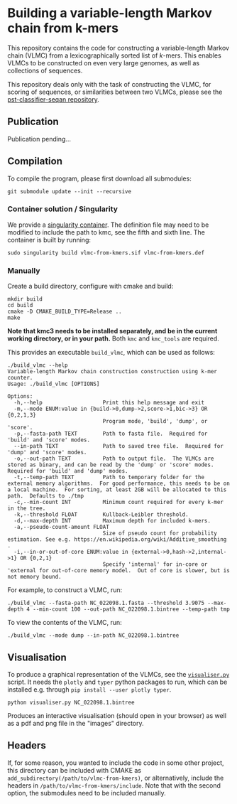 # Building a variable-length Markov chain from k-mers
This repository contains the code for constructing a variable-length Markov chain (VLMC) from a lexicographically
sorted list of _k_-mers.  This enables VLMCs to be constructed on even very large genomes, as well as collections
of sequences.

This repository deals only with the task of constructing the VLMC, for scoring of sequences, or similarities between
two VLMCs, please see the [pst-classifier-seqan repository](https://github.com/Schlieplab/PstClassifierSeqan).

## Publication
Publication pending...

## Compilation
To compile the program, please first download all submodules:

```shell script
git submodule update --init --recursive
```

### Container solution / Singularity
We provide a [singularity container](https://sylabs.io/singularity).  The definition file may need to be modified to 
include the path to kmc, see the fifth and sixth line. The container is built by running:   

```shell script
sudo singularity build vlmc-from-kmers.sif vlmc-from-kmers.def
```

### Manually
Create a build directory, configure with cmake and build:

```shell script
mkdir build
cd build
cmake -D CMAKE_BUILD_TYPE=Release ..
make
```

__Note that kmc3 needs to be installed separately, and be in the current working directory, or in your path.__ Both `kmc` and `kmc_tools` are required. 

This provides an executable `build_vlmc`, which can be used as follows:

```shell
./build_vlmc --help
Variable-length Markov chain construction construction using k-mer counter.
Usage: ./build_vlmc [OPTIONS]

Options:
  -h,--help                   Print this help message and exit
  -m,--mode ENUM:value in {build->0,dump->2,score->1,bic->3} OR {0,2,1,3}
                              Program mode, 'build', 'dump', or 'score'.
  -p,--fasta-path TEXT        Path to fasta file.  Required for 'build' and 'score' modes.
  --in-path TEXT              Path to saved tree file.  Required for 'dump' and 'score' modes.
  -o,--out-path TEXT          Path to output file.  The VLMCs are stored as binary, and can be read by the 'dump' or 'score' modes.  Required for 'build' and 'dump' modes.
  -t,--temp-path TEXT         Path to temporary folder for the external memory algorithms.  For good performance, this needs to be on a local machine.  For sorting, at least 2GB will be allocated to this path.  Defaults to ./tmp
  -c,--min-count INT          Minimum count required for every k-mer in the tree.
  -k,--threshold FLOAT        Kullback-Leibler threshold.
  -d,--max-depth INT          Maximum depth for included k-mers.
  -a,--pseudo-count-amount FLOAT
                              Size of pseudo count for probability estimation. See e.g. https://en.wikipedia.org/wiki/Additive_smoothing .
  -i,--in-or-out-of-core ENUM:value in {external->0,hash->2,internal->1} OR {0,2,1}
                              Specify 'internal' for in-core or 'external for out-of-core memory model.  Out of core is slower, but is not memory bound.

```

For example, to construct a VLMC, run:

```shell
./build_vlmc --fasta-path NC_022098.1.fasta --threshold 3.9075 --max-depth 4 --min-count 100 --out-path NC_022098.1.bintree --temp-path tmp
```

To view the contents of the VLMC, run:
```shell
./build_vlmc --mode dump --in-path NC_022098.1.bintree
```

## Visualisation

To produce a graphical representation of the VLMCs, see the [`visualiser.py`](visualiser.py) script.
It needs the `plotly` and `typer` python packages to run, which can be installed e.g. through `pip install --user plotly typer`.

```shell
python visualiser.py NC_022098.1.bintree
```

Produces an interactive visualisation (should open in your browser) as well as a pdf and png file in the "images" directory.

## Headers
If, for some reason, you wanted to include the code in some other project, this directory can be included with CMAKE as 
`add_subdirectory(/path/to/vlmc-from-kmers)`, or alternatively, include the headers in `/path/to/vlmc-from-kmers/include`.
Note that with the second option, the submodules need to be included manually.
